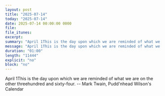 ```yaml
---
layout: post
title: "2025-07-14"
today: "2025-07-14"
date: 2025-07-14 00:00:00 0000
file:
file_itunes:
excerpt:
summary: "April 1This is the day upon which we are reminded of what we are on the other threehundred and sixty-four. -- Mark Twain, Pudd'nhead Wilson's Calendar "
message: "April 1This is the day upon which we are reminded of what we are on the other threehundred and sixty-four. -- Mark Twain, Pudd'nhead Wilson's Calendar "
duration: "01:00"
length: "11444"
explicit: "no"
block: "no"
---
```

April 1This is the day upon which we are reminded of what we are on the other threehundred and sixty-four. -- Mark Twain, Pudd'nhead Wilson's Calendar 

